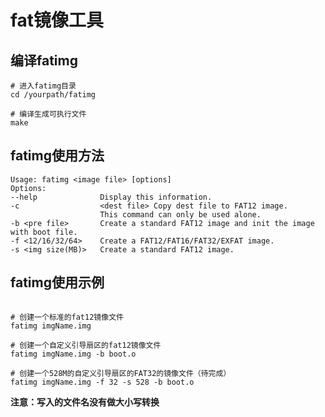 # fat镜像工具 #

## 编译fatimg ##
```shell script
# 进入fatimg目录
cd /yourpath/fatimg

# 编译生成可执行文件
make
```

## fatimg使用方法 ##
```
Usage: fatimg <image file> [options]  
Options:  
--help              Display this information.
-c                  <dest file> Copy dest file to FAT12 image. 
                    This command can only be used alone.
-b <pre file>       Create a standard FAT12 image and init the image with boot file.
-f <12/16/32/64>    Create a FAT12/FAT16/FAT32/EXFAT image.
-s <img size(MB)>   Create a standard FAT12 image.
```

## fatimg使用示例 ##
```shell script

# 创建一个标准的fat12镜像文件
fatimg imgName.img

# 创建一个自定义引导扇区的fat12镜像文件
fatimg imgName.img -b boot.o

# 创建一个528M的自定义引导扇区的FAT32的镜像文件（待完成）
fatimg imgName.img -f 32 -s 528 -b boot.o

```

**注意：写入的文件名没有做大小写转换**


